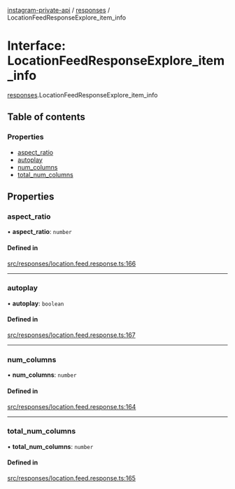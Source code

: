 [instagram-private-api](../../README.md) / [responses](../../modules/responses.md) / LocationFeedResponseExplore_item_info

# Interface: LocationFeedResponseExplore\_item\_info

[responses](../../modules/responses.md).LocationFeedResponseExplore_item_info

## Table of contents

### Properties

- [aspect\_ratio](LocationFeedResponseExplore_item_info.md#aspect_ratio)
- [autoplay](LocationFeedResponseExplore_item_info.md#autoplay)
- [num\_columns](LocationFeedResponseExplore_item_info.md#num_columns)
- [total\_num\_columns](LocationFeedResponseExplore_item_info.md#total_num_columns)

## Properties

### aspect\_ratio

• **aspect\_ratio**: `number`

#### Defined in

[src/responses/location.feed.response.ts:166](https://github.com/Nerixyz/instagram-private-api/blob/4971f34/src/responses/location.feed.response.ts#L166)

___

### autoplay

• **autoplay**: `boolean`

#### Defined in

[src/responses/location.feed.response.ts:167](https://github.com/Nerixyz/instagram-private-api/blob/4971f34/src/responses/location.feed.response.ts#L167)

___

### num\_columns

• **num\_columns**: `number`

#### Defined in

[src/responses/location.feed.response.ts:164](https://github.com/Nerixyz/instagram-private-api/blob/4971f34/src/responses/location.feed.response.ts#L164)

___

### total\_num\_columns

• **total\_num\_columns**: `number`

#### Defined in

[src/responses/location.feed.response.ts:165](https://github.com/Nerixyz/instagram-private-api/blob/4971f34/src/responses/location.feed.response.ts#L165)

